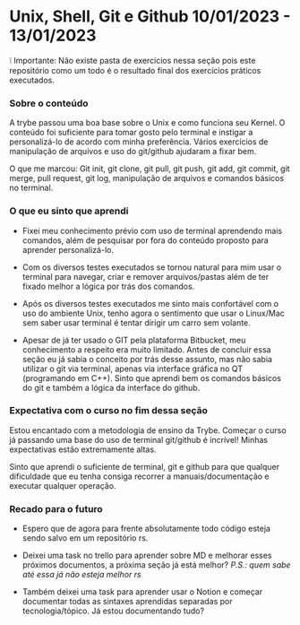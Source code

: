 # Unix, Shell, Git e Github 10/01/2023 - 13/01/2023

:grey_exclamation: Importante: Não existe pasta de exercícios nessa seção pois este repositório como um todo é o resultado final dos exercícios práticos executados.
### Sobre o conteúdo

A trybe passou uma boa base sobre o Unix e como funciona seu Kernel. O conteúdo foi suficiente para tomar gosto pelo terminal e instigar a personalizá-lo de acordo com minha preferência. Vários exercícios de manipulação de arquivos e uso do git/github ajudaram a fixar bem.

O que me marcou: Git init, git clone, git pull, git push, git add, git commit, git merge, pull request, git log, manipulação de arquivos e comandos básicos no terminal.

### O que eu sinto que aprendi

* Fixei meu conhecimento prévio com uso de terminal aprendendo mais comandos, além de pesquisar por fora do conteúdo proposto para aprender personalizá-lo.

* Com os diversos testes executados se tornou natural para mim usar o terminal para navegar, criar e remover arquivos/pastas além de ter fixado melhor a lógica por trás dos comandos.

* Após os diversos testes executados me sinto mais confortável com o uso do ambiente Unix, tenho agora o sentimento que usar o Linux/Mac sem saber usar terminal é tentar dirigir um carro sem volante.

* Apesar de já ter usado o GIT pela plataforma Bitbucket, meu conhecimento a respeito era muito limitado. Antes de concluir essa seção eu já sabia o conceito por trás desse assunto, mas não sabia utilizar o git via terminal, apenas via interface gráfica no QT (programando em C++). Sinto que aprendi bem os comandos básicos do git e também a lógica da interface do github. 

### Expectativa com o curso no fim dessa seção

Estou encantado com a metodologia de ensino da Trybe. Começar o curso já passando uma base do uso de terminal git/github é incrível! Minhas expectativas estão extremamente altas.

Sinto que aprendi o suficiente de terminal, git e github para que qualquer dificuldade que eu tenha consiga recorrer a manuais/documentação e executar qualquer operação.

### Recado para o futuro

* Espero que de agora para frente absolutamente todo código esteja sendo salvo em um repositório rs.

* Deixei uma task no trello para aprender sobre MD e melhorar esses próximos documentos, a próxima seção já está melhor? _P.S.: quem sabe até essa já não esteja melhor rs_

* Também deixei uma task para aprender usar o Notion e começar documentar todas as sintaxes aprendidas separadas por tecnologia/tópico. Já estou documentando tudo?